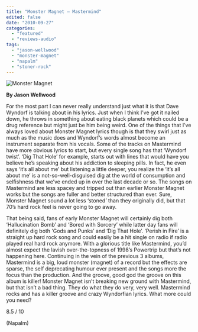 ```yaml
---
title: "Monster Magnet – Mastermind"
edited: false
date: "2010-09-27"
categories:
  - "featured"
  - "reviews-audio"
tags:
  - "jason-wellwood"
  - "monster-magnet"
  - "napalm"
  - "stoner-rock"
---
```


![](http://www.hellbound.ca/wp-content/uploads/2010/09/monster-magnet.jpg "Monster Magnet")

**By Jason Wellwood**

For the most part I can never really understand just what it is that Dave Wyndorf is talking about in his lyrics. Just when I think I’ve got it nailed down, he throws in something about eating black planets which could be a drug reference but might just be him being weird. One of the things that I’ve always loved about Monster Magnet lyrics though is that they swirl just as much as the music does and Wyndorf’s words almost become an instrument separate from his vocals. Some of the tracks on Mastermind have more obvious lyrics to start, but every single song has that ‘Wyndorf twist’. ‘Dig That Hole’ for example, starts out with lines that would have you believe he’s speaking about his addiction to sleeping pills. In fact, he even says ‘it’s all about me’ but listening a little deeper, you realize the ‘it’s all about me’ is a not-so-well-disguised dig at the world of consumption and selfishness that we’ve ended up in over the last decade or so. The songs on Mastermind are less spacey and tripped out than earlier Monster Magnet works but the songs are fuller and better structured than ever. Sure, Monster Magnet sound a lot less ‘stoned’ than they originally did, but that 70’s hard rock feel is never going to go away.

That being said, fans of early Monster Magnet will certainly dig both ‘Hallucination Bomb’ and ‘Bored with Sorcery’ while latter day fans will definitely dig both ‘Gods and Punks’ and ‘Dig That Hole’. ‘Perish in Fire’ is a straight up hard rock song and could easily be a hit single on radio if radio played real hard rock anymore. With a glorious title like Mastermind, you’d almost expect the lavish over-the-topness of 1998’s Powertrip but that’s not happening here. Continuing in the vein of the previous 3 albums, Mastermind is a big, loud monster (magnet) of a record but the effects are sparse, the self deprecating humour ever present and the songs more the focus than the production. And the groove, good god the groove on this album is killer! Monster Magnet isn’t breaking new ground with Mastermind, but that isn’t a bad thing. They do what they do very, very well. Mastermind rocks and has a killer groove and crazy Wyndorfian lyrics. What more could you need?

8.5 / 10

(Napalm)
